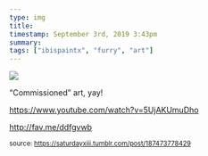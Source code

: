 ```yaml
---
type: img
title: 
timestamp: September 3rd, 2019 3:43pm
summary: 
tags: ["ibispaintx", "furry", "art"]
---
```

<img src="../media/187473778429.png"/>
                                                                                          
“Commissioned” art, yay!

<a href="https://www.youtube.com/watch?v=5UjAKUmuDho" target="_blank">https://www.youtube.com/watch?v=5UjAKUmuDho</a><br/>

<a href="http://fav.me/ddfgvwb" target="_blank">http://fav.me/ddfgvwb</a><br/>
 
                                    
                
                
                
                
                                
<small>source: https://saturdayxiii.tumblr.com/post/187473778429</small>